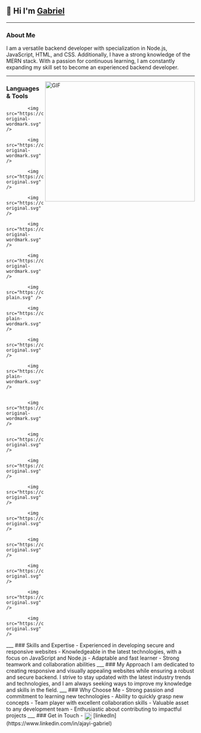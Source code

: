 ## 🙋 Hi I'm [Gabriel](https://github.com/Holluhshorlarh) 
___
### About Me
I am a versatile backend developer with specialization in Node.js, JavaScript, HTML, and CSS. Additionally, I have a strong knowledge of the MERN stack. With a passion for continuous learning, I am constantly expanding my skill set to become an experienced backend developer.
___
<img align="right" alt="GIF" src="https://media.giphy.com/media/umYMU8G2ixG5mJBDo5/giphy.gif" width="400" height="320" />

### Languages & Tools
<p>
  
            <img src="https://cdn.jsdelivr.net/gh/devicons/devicon/icons/docker/docker-original-wordmark.svg" />

            <img src="https://cdn.jsdelivr.net/gh/devicons/devicon/icons/git/git-original-wordmark.svg" />

            <img src="https://cdn.jsdelivr.net/gh/devicons/devicon/icons/github/github-original.svg" />
          
            <img src="https://cdn.jsdelivr.net/gh/devicons/devicon/icons/handlebars/handlebars-original.svg" />
          
            <img src="https://cdn.jsdelivr.net/gh/devicons/devicon/icons/heroku/heroku-original-wordmark.svg" />
          
            <img src="https://cdn.jsdelivr.net/gh/devicons/devicon/icons/html5/html5-original-wordmark.svg" />
          
            <img src="https://cdn.jsdelivr.net/gh/devicons/devicon/icons/javascript/javascript-plain.svg" />
          
            <img src="https://cdn.jsdelivr.net/gh/devicons/devicon/icons/mongodb/mongodb-plain-wordmark.svg" />
          
            <img src="https://cdn.jsdelivr.net/gh/devicons/devicon/icons/mysql/mysql-original.svg" />
          
            <img src="https://cdn.jsdelivr.net/gh/devicons/devicon/icons/nodejs/nodejs-plain-wordmark.svg" />
          
          
            <img src="https://cdn.jsdelivr.net/gh/devicons/devicon/icons/npm/npm-original-wordmark.svg" />
          
            <img src="https://cdn.jsdelivr.net/gh/devicons/devicon/icons/postgresql/postgresql-original.svg" />
          
            <img src="https://cdn.jsdelivr.net/gh/devicons/devicon/icons/python/python-original.svg" />
          
            <img src="https://cdn.jsdelivr.net/gh/devicons/devicon/icons/redis/redis-original.svg" />
          
            <img src="https://cdn.jsdelivr.net/gh/devicons/devicon/icons/sequelize/sequelize-original.svg" />
          
            <img src="https://cdn.jsdelivr.net/gh/devicons/devicon/icons/vscode/vscode-original.svg" />
          
            <img src="https://cdn.jsdelivr.net/gh/devicons/devicon/icons/woocommerce/woocommerce-original.svg" />
          
            <img src="https://cdn.jsdelivr.net/gh/devicons/devicon/icons/typescript/typescript-original.svg" />
            
            <img src="https://cdn.jsdelivr.net/gh/devicons/devicon/icons/yarn/yarn-original.svg" />
          

          
</p>
___
### Skills and Expertise
- Experienced in developing secure and responsive websites
- Knowledgeable in the latest technologies, with a focus on JavaScript and Node.js
- Adaptable and fast learner
- Strong teamwork and collaboration abilities
___
### My Approach
I am dedicated to creating responsive and visually appealing websites while ensuring a robust and secure backend. I strive to stay updated with the latest industry trends and technologies, and I am always seeking ways to improve my knowledge and skills in the field.
___
### Why Choose Me
- Strong passion and commitment to learning new technologies
- Ability to quickly grasp new concepts
- Team player with excellent collaboration skills
- Valuable asset to any development team
- Enthusiastic about contributing to impactful projects
___
### Get in Touch
- <img align="center" src="https://cdn.jsdelivr.net/gh/devicons/devicons/icons/linkedin/linkedin-original.svg" alt=" Me on LinkedIn" height="auto" width="20"/> [linkedIn](https://www.linkedin.com/in/ajayi-gabriel)
